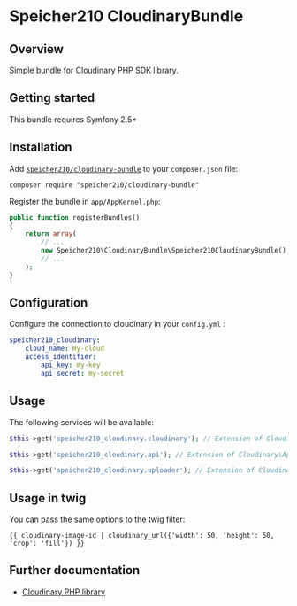 Speicher210 CloudinaryBundle
==============================

Overview
--------

Simple bundle for Cloudinary PHP SDK library.

Getting started
--------

This bundle requires Symfony 2.5+

Installation
------------

Add [`speicher210/cloudinary-bundle`](https://packagist.org/packages/speicher210/CloudinaryBundle) to your `composer.json` file:

    composer require "speicher210/cloudinary-bundle"

Register the bundle in `app/AppKernel.php`:

``` php
public function registerBundles()
{
    return array(
        // ...
        new Speicher210\CloudinaryBundle\Speicher210CloudinaryBundle(),
        // ...
    );
}
```

Configuration
-------------

Configure the connection to cloudinary in your `config.yml` :

``` yaml
speicher210_cloudinary:
    cloud_name: my-cloud
    access_identifier:
        api_key: my-key
        api_secret: my-secret
```

Usage
---------------------

The following services will be available:

``` php
$this->get('speicher210_cloudinary.cloudinary'); // Extension of Cloudinary from cloudinary package.

$this->get('speicher210_cloudinary.api'); // Extension of Cloudinary\Api from cloudinary package.

$this->get('speicher210_cloudinary.uploader'); // Extension of Cloudinary\Uploader from cloudinary package.
```

Usage in twig
---------------------

You can pass the same options to the twig filter:

``` twig
{{ cloudinary-image-id | cloudinary_url({'width': 50, 'height': 50, 'crop': 'fill'}) }}
```

Further documentation
---------------------

- [Cloudinary PHP library](https://github.com/cloudinary/cloudinary_php)
